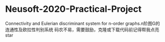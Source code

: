 # Neusoft-2020-Practical-Project
Connectivity and Eulerian discriminant system for n-order graphs.n阶图G的连通性及欧拉性判别系统
码农不易，需要鼓励，克隆或下载代码前记得帮我点亮star
